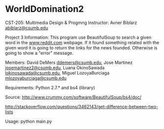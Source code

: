# WorldDomination2

CST-205: Multimedia Design & Progmng
Instructor: Avner Biblarz <abiblarz@csumb.edu>

Project 3
Information:
This program use BeautifulSoup to search a given word in the www.reddit.com webpage. If it found something related with the given word it is going to return the links for the news founded. Otherwise is going to show a "error" message.

Members:
David DeMers <ddemers@csumb.edu>,
Jose Martinez <josemartinez2@csumb.edu>,
Luana OkinoSawada <lokinosawada@csumb.edu>,
Miguel LozoyaBurciaga <mlozoyaburciaga@csumb.edu>

Requirements:
Python 2.7.* and bs4 (library)

Source:
http://www.crummy.com/software/BeautifulSoup/bs4/doc/

http://stackoverflow.com/questions/3462143/get-difference-between-two-lists

Usage:
python main.py
